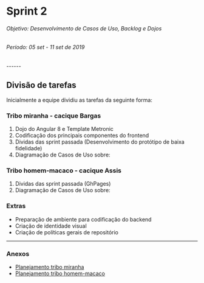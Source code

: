 # Sprint 2

<h6>Objetivo: Desenvolvimento de Casos de Uso, Backlog e Dojos</h6>
<h6>Período: 05 set - 11 set de 2019</h6>
------



## Divisão de tarefas

Inicialmente a equipe dividiu as tarefas da seguinte forma:

### Tribo miranha - cacique Bargas

1. Dojo do Angular 8 e Template Metronic
2. Codificação dos principais componentes do frontend
3. Dividas das sprint passada (Desenvolvimento do protótipo de baixa fidelidade)
4. Diagramação de Casos de Uso sobre:

### Tribo homem-macaco - cacique Assis

1. Dividas das sprint passada (GhPages)
2. Diagramação de Casos de Uso sobre:

### Extras

- Preparação de ambiente para codificação do backend
- Criação de identidade visual
- Criação de políticas gerais de repositório
---
### Anexos
- [Planejamento tribo miranha](../tribo_miranha/sprint_1/inicio_sprint_2.md)
- [Planejamento tribo homem-macaco](../tribo_homem_macaco/sprint_1/inicio_sprint_2.md)
